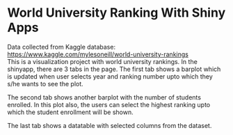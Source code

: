 # World University Ranking With Shiny Apps
Data collected from Kaggle database: https://www.kaggle.com/mylesoneill/world-university-rankings  
This is a visualization project with world university rankings. In the shinyapp, there are 3 tabs in the page. The first tab shows a barplot which is updated when user selects year and ranking number upto which they s/he wants to see the plot.  

The second tab shows another barplot with the number of students enrolled. In this plot also, the users can select the highest ranking upto which the student enrollment will be shown.  

The last tab shows a datatable with selected columns from the dataset.  
